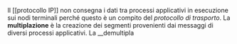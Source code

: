 Il [[protocollo IP]] non consegna i dati tra processi applicativi in esecuzione sui nodi terminali perché questo è un compito del _protocollo di trasporto_.
La __multiplazione__ è la creazione dei segmenti provenienti dai messaggi di diversi processi applicativi.
La __demultipla